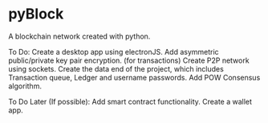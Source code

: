 # pyBlock
A blockchain network created with python.

To Do:
Create a desktop app using electronJS.
Add asymmetric public/private key pair encryption. (for transactions)
Create P2P network using sockets.
Create the data end of the project, which includes Transaction queue, Ledger and username passwords.
Add POW Consensus algorithm.

To Do Later (If possible):
Add smart contract functionality.
Create a wallet app.
